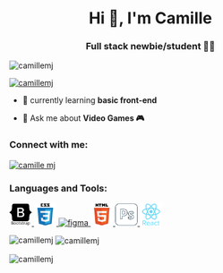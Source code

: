 <h1 align="center">Hi 👋, I'm Camille</h1>
<h3 align="center">Full stack newbie/student 😶‍🌫️</h3>

<p align="left"> <img src="https://komarev.com/ghpvc/?username=camillemj&label=Profile%20views&color=0e75b6&style=flat" alt="camillemj" /> </p>

<p align="left"> <a href="https://github.com/ryo-ma/github-profile-trophy"><img src="https://github-profile-trophy.vercel.app/?username=camillemj" alt="camillemj" /></a> </p>

- 🌱 currently learning **basic front-end**

- 💬 Ask me about **Video Games 🎮**

<h3 align="left">Connect with me:</h3>
<p align="left">
<a href="https://linkedin.com/in/camille mj" target="blank"><img align="center" src="https://raw.githubusercontent.com/rahuldkjain/github-profile-readme-generator/master/src/images/icons/Social/linked-in-alt.svg" alt="camille mj" height="30" width="40" /></a>
</p>

<h3 align="left">Languages and Tools:</h3>
<p align="left"> <a href="https://getbootstrap.com" target="_blank" rel="noreferrer"> <img src="https://raw.githubusercontent.com/devicons/devicon/master/icons/bootstrap/bootstrap-plain-wordmark.svg" alt="bootstrap" width="40" height="40"/> </a> <a href="https://www.w3schools.com/css/" target="_blank" rel="noreferrer"> <img src="https://raw.githubusercontent.com/devicons/devicon/master/icons/css3/css3-original-wordmark.svg" alt="css3" width="40" height="40"/> </a> <a href="https://www.figma.com/" target="_blank" rel="noreferrer"> <img src="https://www.vectorlogo.zone/logos/figma/figma-icon.svg" alt="figma" width="40" height="40"/> </a> <a href="https://www.w3.org/html/" target="_blank" rel="noreferrer"> <img src="https://raw.githubusercontent.com/devicons/devicon/master/icons/html5/html5-original-wordmark.svg" alt="html5" width="40" height="40"/> </a> <a href="https://www.photoshop.com/en" target="_blank" rel="noreferrer"> <img src="https://raw.githubusercontent.com/devicons/devicon/master/icons/photoshop/photoshop-line.svg" alt="photoshop" width="40" height="40"/> </a> <a href="https://reactjs.org/" target="_blank" rel="noreferrer"> <img src="https://raw.githubusercontent.com/devicons/devicon/master/icons/react/react-original-wordmark.svg" alt="react" width="40" height="40"/> </a> </p>

<p><img align="left" src="https://github-readme-stats.vercel.app/api/top-langs?username=camillemj&show_icons=true&locale=en&layout=compact" alt="camillemj" /></p>

<p>&nbsp;<img align="center" src="https://github-readme-stats.vercel.app/api?username=camillemj&show_icons=true&locale=en" alt="camillemj" /></p>

<p><img align="center" src="https://github-readme-streak-stats.herokuapp.com/?user=camillemj&" alt="camillemj" /></p>

